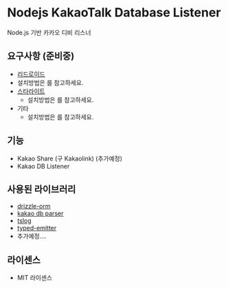 # Nodejs KakaoTalk Database Listener
Node.js 기반 카카오 디비 리스너

## 요구사항 (준비중)
 - [리드로이드](https://github.com/remote-android/redroid-doc)
  - 설치방법은 []()를 참고하세요.
 - [스타라이트](https://starlight.mooner.dev/)
   - 설치방법은 []()를 참고하세요.
 - 기타
   - 설치방법은 []()를 참고하세요.

## 기능
 - Kakao Share (구 Kakaolink) (추가예정)
 - Kakao DB Listener

## 사용된 라이브러리
 - [drizzle-orm](https://orm.drizzle.team)
 - [kakao db parser](https://github.com/suRin01/kakao_db_parser)
 - [tslog](https://tslog.js.org)
 - [typed-emitter](https://github.com/andywer/typed-emitter)
 - 추가예정....

## 라이센스
 - MIT 라이센스

